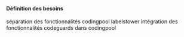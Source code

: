#### Définition des besoins
séparation des fonctionnalités codingpool labelstower
intégration des fonctionnalités codeguards dans codingpool
